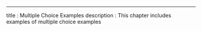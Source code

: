 ---
title       : Multiple Choice Examples
description : This chapter includes examples of multiple choice examples

